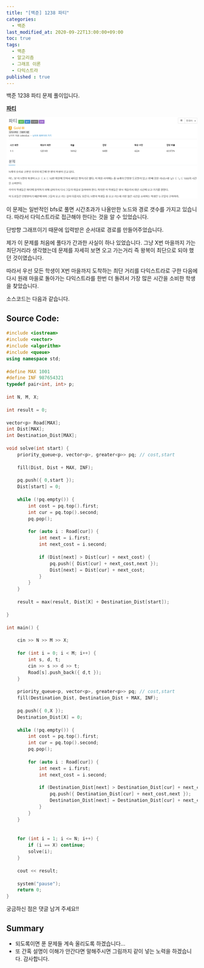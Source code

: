 ```yaml
---
title: "[백준] 1238 파티"
categories: 
  - 백준
last_modified_at: 2020-09-22T13:00:00+09:00
toc: true
tags: 
  - 백준
  - 알고리즘
  - 그래프 이론
  - 다익스트라
published : true
---
```


백준 1238 파티 문제 풀이입니다. 

**[파티](https://www.acmicpc.net/problem/1238)**

![문제](/assets/images/백준/BOJ_1238.png)

이 문제는 일반적인 bfs로 풀면 시간초과가 나올만한 노드와 경로 갯수를 가지고 있습니다. 따라서 다익스트라로 접근해야 한다는 것을 알 수 있었습니다. 

단방향 그래프이기 때문에 입력받은 순서대로 경로를 만들어주었습니다. 

제가 이 문제를 처음에 풀다가 간과한 사실이 하나 있었습니다. 그냥 X번 마을까지 가는 최단거리라 생각했는데 문제를 자세히 보면 오고 가는거리 즉 왕복이 최단으로 되야 했던 것이였습니다. 

따라서 우선 모든 학생이 X번 마을까지 도착하는 최단 거리를 다익스트라로 구한 다음에 다시 원래 마을로 돌아가는 다익스트라를 한번 더 돌려서 가장 많은 시간을 소비한 학생을 찾았습니다. 


소스코드는 다음과 같습니다. 

Source Code:
-----

```cpp
#include <iostream>
#include <vector>
#include <algorithm>
#include <queue>
using namespace std;

#define MAX 1001
#define INF 987654321
typedef pair<int, int> p;

int N, M, X;

int result = 0;

vector<p> Road[MAX];
int Dist[MAX];
int Destination_Dist[MAX];

void solve(int start) {
	priority_queue<p, vector<p>, greater<p>> pq; // cost,start

	fill(Dist, Dist + MAX, INF);

	pq.push({ 0,start });
	Dist[start] = 0;

	while (!pq.empty()) {
		int cost = pq.top().first;
		int cur = pq.top().second;
		pq.pop();

		for (auto i : Road[cur]) {
			int next = i.first;
			int next_cost = i.second;

			if (Dist[next] > Dist[cur] + next_cost) {
				pq.push({ Dist[cur] + next_cost,next });
				Dist[next] = Dist[cur] + next_cost;
			}
		}
	}

	result = max(result, Dist[X] + Destination_Dist[start]);

}

int main() {

	cin >> N >> M >> X;

	for (int i = 0; i < M; i++) {
		int s, d, t;
		cin >> s >> d >> t;
		Road[s].push_back({ d,t });
	}

	priority_queue<p, vector<p>, greater<p>> pq; // cost,start
	fill(Destination_Dist, Destination_Dist + MAX, INF);

	pq.push({ 0,X });
	Destination_Dist[X] = 0;

	while (!pq.empty()) {
		int cost = pq.top().first;
		int cur = pq.top().second;
		pq.pop();

		for (auto i : Road[cur]) {
			int next = i.first;
			int next_cost = i.second;

			if (Destination_Dist[next] > Destination_Dist[cur] + next_cost) {
				pq.push({ Destination_Dist[cur] + next_cost,next });
				Destination_Dist[next] = Destination_Dist[cur] + next_cost;
			}
		}
	}


	for (int i = 1; i <= N; i++) {
		if (i == X) continue;
		solve(i);
	}

	cout << result;

	system("pause");
	return 0;
}

```

궁금하신 점은 댓글 남겨 주세요!! 

## Summary 
- 되도록이면 푼 문제들 계속 올리도록 하겠습니다...
- 또 간혹 설명이 이해가 안간다면 말해주시면 그림까지 같이 넣는 노력을 하겠습니다. 감사합니다.